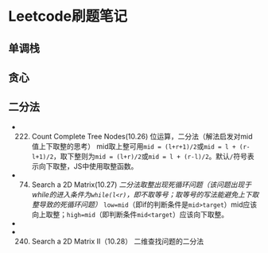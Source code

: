 # Leetcode刷题笔记

## 单调栈

## 贪心

## 二分法
 * 222. Count Complete Tree Nodes(10.26)  位运算，二分法（解法启发对mid值上下取整的思考）  mid取上整可用`mid = (l+r+1)/2`或`mid = l + (r-l+1)/2`，取下整则为`mid = (l+r)/2`或`mid = l + (r-l)/2`。默认`/`符号表示向下取整，JS中使用取整函数。
  
 * 74. Search a 2D Matrix(10.27)  *二分法取整出现死循环问题（该问题出现于while的进入条件为`while(l<r)`，即不取等号；取等号的写法能避免上下取整导致的死循环问题）*  `low=mid`（即if的判断条件是`mid>target`）mid应该向上取整；`high=mid`（即判断条件`mid<target`）应该向下取整。
  * 
  
 * 240. Search a 2D Matrix II（10.28）  二维查找问题的二分法

```

```